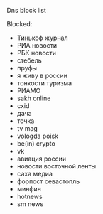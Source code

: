 Dns block list

Blocked:
- Тинькоф журнал
- РИА новости
- РБК новости
- стебель
- пруфы
- я живу в россии
- тонкости туризма
- РИАМО
- sakh online
- cxid
- дача
- точка
- tv mag 
- vologda poisk
- be(in) crypto 
- vk
- авиация россии
- новости восточной ленты
- саха медиа
- форпост севастопль
- минфин
- hotnews
- sm news
